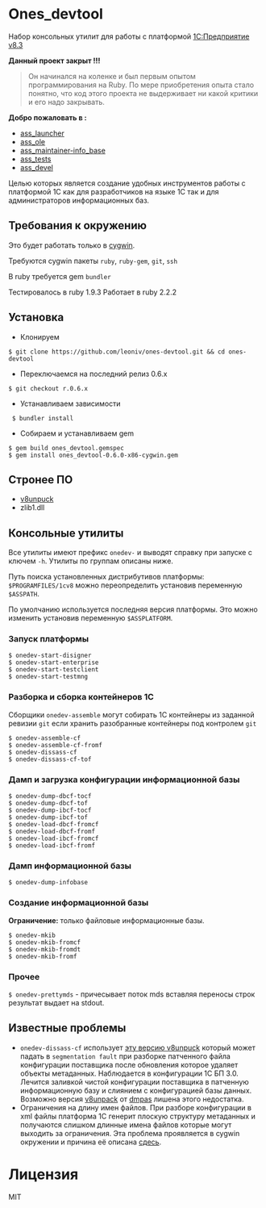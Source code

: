 # Ones_devtool

Набор консольных утилит для работы с платформой [1С:Предприятие v8.3](http://v8.1c.ru/)

**Данный проект закрыт !!!** 

> Он начинался на коленке и был первым опытом программирования на Ruby. По мере приобретения опыта стало понятно, что код этого проекта не выдерживает ни какой критики и его надо закрывать. 

**Добро пожаловать в :**

- [ass_launcher](https://github.com/leoniv/ass_launcher)
- [ass_ole](https://github.com/leoniv/ass_ole)
- [ass_maintainer-info_base](https://github.com/leoniv/ass_maintainer-info_base)
- [ass_tests](https://github.com/leoniv/ass_tests)
- [ass_devel](https://github.com/leoniv/ass_devel)

Целью которых является создание удобных инструментов работы с платформой 1С как для разработчиков на языке 1С так и для администраторов информационных баз.

## Требования к окружению

Это будет работать только в [cygwin](https://www.cygwin.com/).

Требуются cygwin пакеты `ruby`, `ruby-gem`, `git`, `ssh`

В ruby требуется gem `bundler`

Тестировалось в ruby 1.9.3
Работает в ruby 2.2.2


## Установка

* Клонируем
```
$ git clone https://github.com/leoniv/ones-devtool.git && cd ones-devtool
```
* Переключаемся на последний релиз 0.6.x
```
$ git checkout r.0.6.x
```
* Устанавливаем зависимости
```
 $ bundler install
```
* Собираем и устанавливаем gem
```
$ gem build ones_devtool.gemspec
$ gem install ones_devtool-0.6.0-x86-cygwin.gem
```

## Стронее ПО

- [v8unpuck](https://github.com/leoniv/v8unpack)
- zlib1.dll

## Консольные утилиты

Все утилиты имеют префикс `onedev-` и выводят справку при запуске с ключем `-h`. Утилиты по группам описаны ниже.

Путь поиска установленных дистрибутивов платформы: `$PROGRAMFILES/1cv8` можно переопределить установив переменную `$ASSPATH`.

По умолчанию используется последняя версия платформы. Это можно изменить установив переменную `$ASSPLATFORM`.

### Запуск платформы

```
$ onedev-start-disigner
$ onedev-start-enterprise
$ onedev-start-testclient
$ onedev-start-testmng
```

### Разборка и сборка контейнеров 1С

Сборщики `onedev-assemble` могут собирать 1С контейнеры из заданной ревизии `git` если хранить разобранные контейнеры под контролем `git`

```
$ onedev-assemble-cf
$ onedev-assemble-cf-fromf
$ onedev-dissass-cf
$ onedev-dissass-cf-tof
```

### Дамп и загрузка конфигурации информационной базы

```
$ onedev-dump-dbcf-tocf
$ onedev-dump-dbcf-tof
$ onedev-dump-ibcf-tocf
$ onedev-dump-ibcf-tof
$ onedev-load-dbcf-fromcf
$ onedev-load-dbcf-fromf
$ onedev-load-ibcf-fromcf
$ onedev-load-ibcf-fromf
```

### Дамп информационной базы

```
$ onedev-dump-infobase
```

### Создание информационной базы

**Ограничение:** только файловые информационные базы.

```
$ onedev-mkib
$ onedev-mkib-fromcf
$ onedev-mkib-fromdt
$ onedev-mkib-fromf
```

### Прочее

`$ onedev-prettymds` - причесывает поток mds вставляя переносы строк результат выдает на stdout.

## Известные проблемы

* `onedev-dissass-cf` использует [эту версию v8unpuck](https://github.com/leoniv/v8unpack) который может падать в `segmentation fault` при разборке патченного файла конфигурации поставщика после обновления которое удаляет объекты метаданных. Наблюдается в конфигурации 1С БП 3.0. Лечится заливкой чистой конфигурации поставщика в патченную информационную базу и слиянием с конфигурацией базы данных. Возможно версия [v8unpack](https://github.com/dmpas/v8unpack/network) от [dmpas](https://github.com/dmpas) лишена этого недостатка.
* Ограничения на длину имен файлов. При разборе конфигурации в xml файлы платформа 1С генерит плоскую структуру метаданных и получаются слишком длинные имена файлов которые могут выходить за ограничения. Эта проблема проявляется в cygwin окружении и причина её описана [сдесь](https://cygwin.com/ml/cygwin/2013-12/msg00183.html).

# Лицензия

MIT

